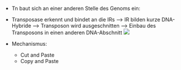 - Tn baut sich an einer anderen Stelle des Genoms ein:
- Transposase erkennt und bindet an die IRs --> IR bilden kurze DNA-Hybride --> Transposon wird ausgeschnitten --> Einbau des Transposons in einen anderen DNA-Abschnitt 
![](Pasted%20image%2020231222094554.png)

- Mechanismus:
	- Cut and Paste
	- Copy and Paste